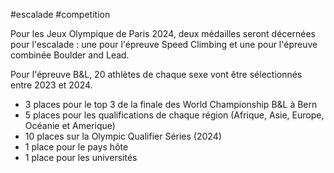 #escalade #competition 

Pour les Jeux Olympique de Paris 2024, deux médailles seront décernées pour l'escalade : une pour l'épreuve Speed Climbing et une pour l'épreuve combinée Boulder and Lead.

Pour l'épreuve B&L, 20 athlètes de chaque sexe vont être sélectionnés entre 2023 et 2024. 
- 3 places pour le top 3 de la finale des World Championship B&L à Bern
- 5 places pour les qualifications de chaque région (Afrique, Asie, Europe, Océanie et Amerique)
- 10 places sur la Olympic Qualifier Séries (2024)
- 1 place pour le pays hôte 
- 1 place pour les universités 

